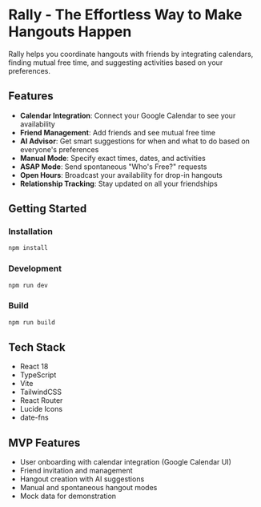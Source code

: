 # Rally - The Effortless Way to Make Hangouts Happen

Rally helps you coordinate hangouts with friends by integrating calendars, finding mutual free time, and suggesting activities based on your preferences.

## Features

- **Calendar Integration**: Connect your Google Calendar to see your availability
- **Friend Management**: Add friends and see mutual free time
- **AI Advisor**: Get smart suggestions for when and what to do based on everyone's preferences
- **Manual Mode**: Specify exact times, dates, and activities
- **ASAP Mode**: Send spontaneous "Who's Free?" requests
- **Open Hours**: Broadcast your availability for drop-in hangouts
- **Relationship Tracking**: Stay updated on all your friendships

## Getting Started

### Installation

```bash
npm install
```

### Development

```bash
npm run dev
```

### Build

```bash
npm run build
```

## Tech Stack

- React 18
- TypeScript
- Vite
- TailwindCSS
- React Router
- Lucide Icons
- date-fns

## MVP Features

- User onboarding with calendar integration (Google Calendar UI)
- Friend invitation and management
- Hangout creation with AI suggestions
- Manual and spontaneous hangout modes
- Mock data for demonstration
